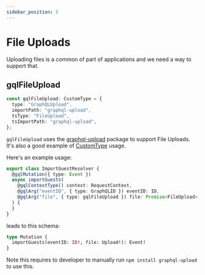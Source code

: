 ```yaml
---
sidebar_position: 5
---
```


# File Uploads
Uploading files is a common of part of applications and we need a way to support that.

## gqlFileUpload
```ts
const gqlFileUpload: CustomType = {
  type: "GraphQLUpload",
  importPath: "graphql-upload",
  tsType: "FileUpload",
  tsImportPath: "graphql-upload",
};
```

`gqlFileUpload` uses the [graphql-upload](https://www.npmjs.com/package/graphql-upload) package to support File Uploads. It's also a good example of  [CustomType](/docs/custom-queries/file-uploads#customtype) usage.

Here's an example usage:

```ts
export class ImportGuestResolver {
  @gqlMutation({ type: Event })
  async importGuests(
    @gqlContextType() context: RequestContext,
    @gqlArg("eventID", { type: GraphQLID }) eventID: ID,
    @gqlArg("file", { type: gqlFileUpload }) file: Promise<FileUpload>,
  ) {
  }
}
```

leads to this schema:


```graphql title="src/graphql/schema.gql"
type Mutation {
  importGuests(eventID: ID!, file: Upload!): Event!
}
```

Note this requires to developer to manually run `npm install graphql-upload` to use this.
